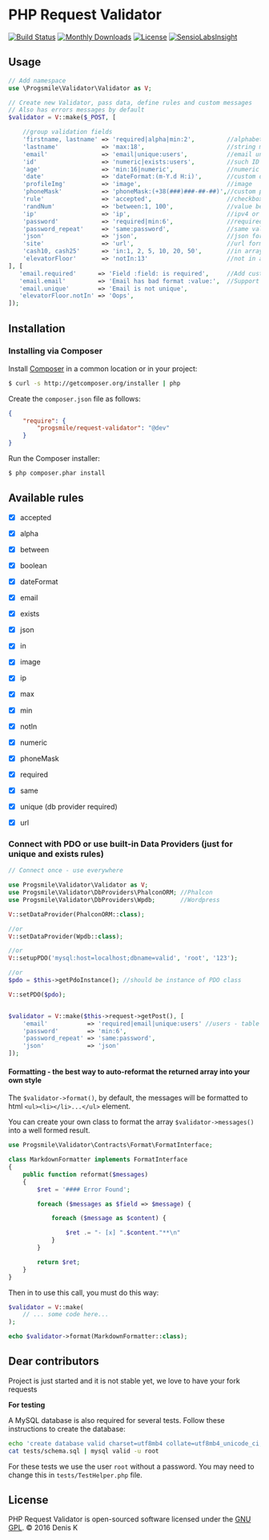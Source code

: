 # PHP Request Validator
[![Build Status](https://travis-ci.org/progsmile/request-validator.svg?branch=master)](http://travis-ci.org/progsmile/request-validator) [![Monthly Downloads](https://poser.pugx.org/progsmile/request-validator/d/monthly)](https://packagist.org/packages/progsmile/request-validator) [![License](https://poser.pugx.org/progsmile/request-validator/license.svg)](https://packagist.org/packages/progsmile/request-validator) [![SensioLabsInsight](https://insight.sensiolabs.com/projects/918ec166-799d-4ac1-a2c9-13d4cb8dafd4/mini.png)](https://insight.sensiolabs.com/projects/918ec166-799d-4ac1-a2c9-13d4cb8dafd4)

## Usage

```php
// Add namespace
use \Progsmile\Validator\Validator as V;

// Create new Validator, pass data, define rules and custom messages
// Also has errors messages by default
$validator = V::make($_POST, [

    //group validation fields
    'firstname, lastname' => 'required|alpha|min:2',         //alphabetic support
    'lastname'            => 'max:18',                       //string max length
    'email'               => 'email|unique:users',           //email uniqueness in table users
    'id'                  => 'numeric|exists:users',         //such ID exists in table users
    'age'                 => 'min:16|numeric',               //numeric min
    'date'                => 'dateFormat:(m-Y.d H:i)',       //custom date time format
    'profileImg'          => 'image',                        //image
    'phoneMask'           => 'phoneMask:(+38(###)###-##-##)',//custom phone mask validator
    'rule'                => 'accepted',                     //checkboxes acception
    'randNum'             => 'between:1, 100',               //value between
    'ip'                  => 'ip',                           //ipv4 or ipv6
    'password'            => 'required|min:6',               //required fields
    'password_repeat'     => 'same:password',                //same validator
    'json'                => 'json',                         //json format
    'site'                => 'url',                          //url format
    'cash10, cash25'      => 'in:1, 2, 5, 10, 20, 50',       //in array
    'elevatorFloor'       => 'notIn:13'                      //not in array
], [
   'email.required'      => 'Field :field: is required',     //Add custom messages
   'email.email'         => 'Email has bad format :value:',  //Support :field: and :value: params
   'email.unique'        => 'Email is not unique',
   'elevatorFloor.notIn' => 'Oops',
]);
```

## Installation

### Installing via Composer

Install [Composer](http://getcomposer.org) in a common location or in your project:

```sh
$ curl -s http://getcomposer.org/installer | php
```

Create the `composer.json` file as follows:

```json
{
    "require": {
        "progsmile/request-validator": "@dev"
    }
}
```

Run the Composer installer:

```sh
$ php composer.phar install
```

## Available rules
- [x]  accepted
- [x]  alpha
- [x]  between
- [x]  boolean
- [x]  dateFormat
- [x]  email
- [x]  exists
- [x]  json
- [x]  in
- [x]  image
- [x]  ip
- [x]  max
- [x]  min
- [x]  notIn
- [x]  numeric
- [x]  phoneMask
- [x]  required
- [x]  same
- [x]  unique (db provider required)
- [x]  url



### Connect with PDO or use built-in Data Providers (just for unique and exists rules)

```php
// Connect once - use everywhere

use Progsmile\Validator\Validator as V;
use Progsmile\Validator\DbProviders\PhalconORM; //Phalcon
use Progsmile\Validator\DbProviders\Wpdb;       //Wordpress

V::setDataProvider(PhalconORM::class);

//or
V::setDataProvider(Wpdb::class);

//or
V::setupPDO('mysql:host=localhost;dbname=valid', 'root', '123');

//or
$pdo = $this->getPdoInstance(); //should be instance of PDO class

V::setPDO($pdo);


$validator = V::make($this->request->getPost(), [
    'email'           => 'required|email|unique:users' //users - table name
    'password'        => 'min:6',
    'password_repeat' => 'same:password',
    'json'            => 'json'
]);

```

#### Formatting - the best way to auto-reformat the returned array into your own style

The `$validator->format()`, by default, the messages will be formatted to html `<ul><li></li>...</ul>` element.

You can create your own class to format the array `$validator->messages()` into a well formed result.

```php
use Progsmile\Validator\Contracts\Format\FormatInterface;

class MarkdownFormatter implements FormatInterface
{
    public function reformat($messages)
    {
        $ret = '#### Error Found';

        foreach ($messages as $field => $message) {

            foreach ($message as $content) {

                $ret .= "- [x] ".$content."**\n"
            }
        }

        return $ret;
    }
}
```

Then in to use this call, you must do this way:

```php
$validator = V::make(
    // ... some code here...
);

echo $validator->format(MarkdownFormatter::class);
```


## Dear contributors

Project is just started and it is not stable yet, we love to have your fork requests

**For testing**

A MySQL database is also required for several tests. Follow these instructions to create the database:

```sh
echo 'create database valid charset=utf8mb4 collate=utf8mb4_unicode_ci;' | mysql -u root
cat tests/schema.sql | mysql valid -u root

```

For these tests we use the user `root` without a password. You may need to change this in `tests/TestHelper.php` file.

## License

PHP Request Validator is open-sourced software licensed under the [GNU GPL](LICENSE).
© 2016 Denis K
